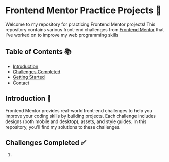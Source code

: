 # Frontend Mentor Practice Projects 🚀

Welcome to my repository for practicing Frontend Mentor projects! This repository contains various front-end challenges from [Frontend Mentor](https://www.frontendmentor.io/) that I've worked on to improve my web programming skills

## Table of Contents 📚

- [Introduction](#introduction)
- [Challenges Completed](#challenges-completed)
- [Getting Started](#getting-started)
- [Contact](#contact)

## Introduction 🌟

Frontend Mentor provides real-world front-end challenges to help you improve your coding skills by building projects. Each challenge includes designs (both mobile and desktop), assets, and style guides. In this repository, you'll find my solutions to these challenges.

## Challenges Completed ✅

1.
